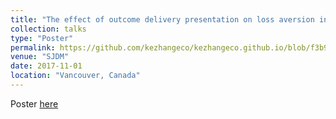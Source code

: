```yaml
---
title: "The effect of outcome delivery presentation on loss aversion in risky decisions"
collection: talks
type: "Poster"
permalink: https://github.com/kezhangeco/kezhangeco.github.io/blob/f3b9cf7c194fb0c36e286cc84d7a683cc7bb9129/files/2017_SJDM_ke_poster.pdf
venue: "SJDM"
date: 2017-11-01
location: "Vancouver, Canada"
---
```


Poster [here](https://kezhangeco.github.io/files/2017_SJDM_ke_poster.pdf)

